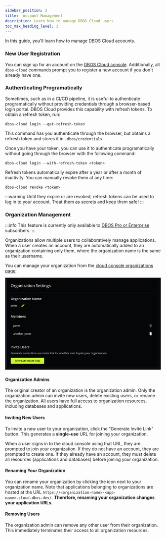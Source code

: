 ```yaml
---
sidebar_position: 2
title:  Account Management
description: Learn how to manage DBOS Cloud users
toc_max_heading_level: 3
---
```


In this guide, you'll learn how to manage DBOS Cloud accounts.

### New User Registration

You can sign up for an account on the [DBOS Cloud console](https://console.dbos.dev/login-redirect).
Additionally, all `dbos-cloud` commands prompt you to register a new account if you don't already have one.

### Authenticating Programatically

Sometimes, such as in a CI/CD pipeline, it is useful to authenticate programatically without providing credentials through a browser-based login portal.
DBOS Cloud provides this capability with refresh tokens.
To obtain a refresh token, run:

```
dbos-cloud login --get-refresh-token
```

This command has you authenticate through the browser, but obtains a refresh token and stores it in `.dbos/credentials`.

Once you have your token, you can use it to authenticate programatically without going through the browser with the following command:

```
dbos-cloud login --with-refresh-token <token>
```

Refresh tokens automatically expire after a year or after a month of inactivity.
You can manually revoke them at any time:

```
dbos-cloud revoke <token>
```

:::warning
Until they expire or are revoked, refresh tokens can be used to log in to your account.
Treat them as secrets and keep them safe!
:::


### Organization Management

:::info
This feature is currently only available to [DBOS Pro or Enterprise](https://www.dbos.dev/pricing) subscribers.
:::

Organizations allow multiple users to collaboratively manage applications.
When a user creates an account, they are automatically added to an organization containing only them, where the organization name is the same as their username.

You can manage your organization from the [cloud console organizations page](https://console.dbos.dev/settings/organization):

![Organizations](./assets/cc-orgs.png)

#### Organization Admins

The original creator of an organization is the organization admin.
Only the organization admin can invite new users, delete existing users, or rename the organization.
All users have full access to organization resources, including databases and applications.

#### Inviting New Users

To invite a new user to your organization, click the "Generate Invite Link" button.
This generates a **single-use** URL for joining your organization.

When a user signs in to the cloud console using that URL, they are prompted to join your organization.
If they do not have an account, they are prompted to create one.
If they already have an account, they must delete all resources (applications and databases) before joining your organization.

#### Renaming Your Organization

You can rename your organization by clicking the icon next to your organization name.
Note that applications belonging to organizations are hosted at the URL `https://<organization-name>-<app-name>.cloud.dbos.dev/`.
**Therefore, renaming your organization changes your application URLs**.

#### Removing Users

The organization admin can remove any other user from their organization.
This immediately terminates their access to all organization resources.
